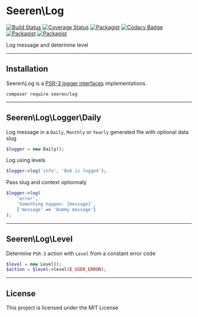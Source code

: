 # Seeren\Log

[![Build Status](https://travis-ci.org/seeren/log.svg?branch=master)](https://travis-ci.org/seeren/log) [![Coverage Status](https://coveralls.io/repos/github/seeren/log/badge.svg?branch=master)](https://coveralls.io/github/seeren/log?branch=master) [![Packagist](https://img.shields.io/packagist/dt/seeren/log.svg)](https://packagist.org/packages/seeren/log/stats) [![Codacy Badge](https://api.codacy.com/project/badge/Grade/79594fda319241f787ac5342cb0a1836)](https://www.codacy.com/app/seeren/log?utm_source=github.com&amp;utm_medium=referral&amp;utm_content=seeren/log&amp;utm_campaign=Badge_Grade) [![Packagist](https://img.shields.io/packagist/v/seeren/log.svg)](https://packagist.org/packages/seeren/log) [![Packagist](https://img.shields.io/packagist/l/seeren/log.svg)](LICENSE)

Log message and determine level

___

## Installation

Seeren\Log is a [PSR-3 logger interfaces](https://github.com/php-fig/fig-standards/blob/master/accepted/PSR-3-logger-interface.md) implementations.

```
composer require seeren/log
```

___

## Seeren\Log\Logger\Daily

Log message in a `Daily`, `Monthly` or `Yearly` generated file with optional data slug

```php
$logger = new Daily();
```

Log using levels

```php
$logger->log('info', 'Bob is logged');
```

Pass slug and context optionnaly

```php
$logger->log(
    'error',
    'Something happen: {message}',
    ['message' => 'Dummy message']
);
```

___

## Seeren\Log\Level

Determine `PSR-3` action with `Level` from a constant error code

```php
$level = new Level();
$action = $level->level(E_USER_ERROR);
```

___

## License
This project is licensed under the MIT License

